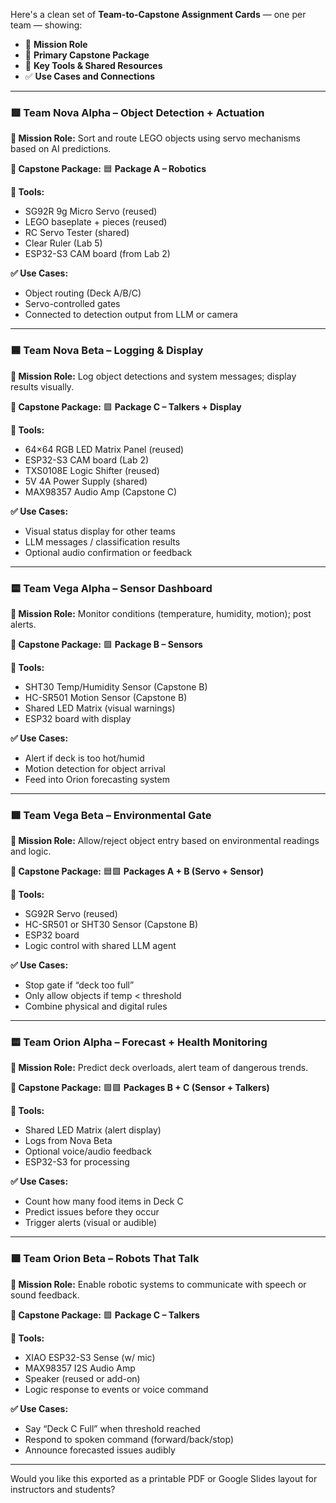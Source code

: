 Here's a clean set of **Team-to-Capstone Assignment Cards** — one per team — showing:

* 🎯 **Mission Role**
* 🔧 **Primary Capstone Package**
* 🧰 **Key Tools & Shared Resources**
* ✅ **Use Cases and Connections**

---

### 🟥 **Team Nova Alpha – Object Detection + Actuation**

**🎯 Mission Role:**
Sort and route LEGO objects using servo mechanisms based on AI predictions.

**🔧 Capstone Package:**
🟦 **Package A – Robotics**

**🧰 Tools:**

* SG92R 9g Micro Servo (reused)
* LEGO baseplate + pieces (reused)
* RC Servo Tester (shared)
* Clear Ruler (Lab 5)
* ESP32-S3 CAM board (from Lab 2)

**✅ Use Cases:**

* Object routing (Deck A/B/C)
* Servo-controlled gates
* Connected to detection output from LLM or camera

---

### 🟦 **Team Nova Beta – Logging & Display**

**🎯 Mission Role:**
Log object detections and system messages; display results visually.

**🔧 Capstone Package:**
🟪 **Package C – Talkers + Display**

**🧰 Tools:**

* 64×64 RGB LED Matrix Panel (reused)
* ESP32-S3 CAM board (Lab 2)
* TXS0108E Logic Shifter (reused)
* 5V 4A Power Supply (shared)
* MAX98357 Audio Amp (Capstone C)

**✅ Use Cases:**

* Visual status display for other teams
* LLM messages / classification results
* Optional audio confirmation or feedback

---

### 🟨 **Team Vega Alpha – Sensor Dashboard**

**🎯 Mission Role:**
Monitor conditions (temperature, humidity, motion); post alerts.

**🔧 Capstone Package:**
🟩 **Package B – Sensors**

**🧰 Tools:**

* SHT30 Temp/Humidity Sensor (Capstone B)
* HC-SR501 Motion Sensor (Capstone B)
* Shared LED Matrix (visual warnings)
* ESP32 board with display

**✅ Use Cases:**

* Alert if deck is too hot/humid
* Motion detection for object arrival
* Feed into Orion forecasting system

---

### 🟩 **Team Vega Beta – Environmental Gate**

**🎯 Mission Role:**
Allow/reject object entry based on environmental readings and logic.

**🔧 Capstone Package:**
🟦🟩 **Packages A + B (Servo + Sensor)**

**🧰 Tools:**

* SG92R Servo (reused)
* HC-SR501 or SHT30 Sensor (Capstone B)
* ESP32 board
* Logic control with shared LLM agent

**✅ Use Cases:**

* Stop gate if “deck too full”
* Only allow objects if temp < threshold
* Combine physical and digital rules

---

### 🟨 **Team Orion Alpha – Forecast + Health Monitoring**

**🎯 Mission Role:**
Predict deck overloads, alert team of dangerous trends.

**🔧 Capstone Package:**
🟪🟩 **Packages B + C (Sensor + Talkers)**

**🧰 Tools:**

* Shared LED Matrix (alert display)
* Logs from Nova Beta
* Optional voice/audio feedback
* ESP32-S3 for processing

**✅ Use Cases:**

* Count how many food items in Deck C
* Predict issues before they occur
* Trigger alerts (visual or audible)

---

### 🟪 **Team Orion Beta – Robots That Talk**

**🎯 Mission Role:**
Enable robotic systems to communicate with speech or sound feedback.

**🔧 Capstone Package:**
🟪 **Package C – Talkers**

**🧰 Tools:**

* XIAO ESP32-S3 Sense (w/ mic)
* MAX98357 I2S Audio Amp
* Speaker (reused or add-on)
* Logic response to events or voice command

**✅ Use Cases:**

* Say “Deck C Full” when threshold reached
* Respond to spoken command (forward/back/stop)
* Announce forecasted issues audibly

---

Would you like this exported as a printable PDF or Google Slides layout for instructors and students?
